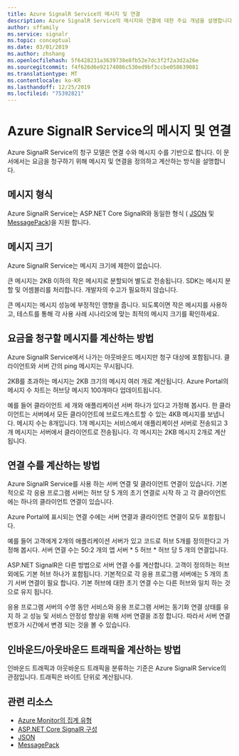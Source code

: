 ```yaml
---
title: Azure SignalR Service의 메시지 및 연결
description: Azure SignalR Service의 메시지와 연결에 대한 주요 개념을 설명합니다.
author: sffamily
ms.service: signalr
ms.topic: conceptual
ms.date: 03/01/2019
ms.author: zhshang
ms.openlocfilehash: 5f6428231a3639738e8fb52e7dc3f2f2a3d2a26e
ms.sourcegitcommit: f4f626d6e92174086c530ed9bf3ccbe058639081
ms.translationtype: MT
ms.contentlocale: ko-KR
ms.lasthandoff: 12/25/2019
ms.locfileid: "75392821"
---
```

# <a name="messages-and-connections-in-azure-signalr-service"></a>Azure SignalR Service의 메시지 및 연결

Azure SignalR Service의 청구 모델은 연결 수와 메시지 수를 기반으로 합니다. 이 문서에서는 요금을 청구하기 위해 메시지 및 연결을 정의하고 계산하는 방식을 설명합니다.


## <a name="message-formats"></a>메시지 형식 

Azure SignalR Service는 ASP.NET Core SignalR와 동일한 형식 ( [JSON](https://www.json.org/) 및 [MessagePack](/aspnet/core/signalr/messagepackhubprotocol))을 지원 합니다.

## <a name="message-size"></a>메시지 크기

Azure SignalR Service는 메시지 크기에 제한이 없습니다.

큰 메시지는 2KB 이하의 작은 메시지로 분할되어 별도로 전송됩니다. SDK는 메시지 분할 및 어셈블리를 처리합니다. 개발자의 수고가 필요하지 않습니다.

큰 메시지는 메시지 성능에 부정적인 영향을 줍니다. 되도록이면 작은 메시지를 사용하고, 테스트를 통해 각 사용 사례 시나리오에 맞는 최적의 메시지 크기를 확인하세요.

## <a name="how-messages-are-counted-for-billing"></a>요금을 청구할 메시지를 계산하는 방법

Azure SignalR Service에서 나가는 아웃바운드 메시지만 청구 대상에 포함됩니다. 클라이언트와 서버 간의 ping 메시지는 무시됩니다.

2KB를 초과하는 메시지는 2KB 크기의 메시지 여러 개로 계산됩니다. Azure Portal의 메시지 수 차트는 허브당 메시지 100개마다 업데이트됩니다.

예를 들어 클라이언트 세 개와 애플리케이션 서버 하나가 있다고 가정해 봅시다. 한 클라이언트는 서버에서 모든 클라이언트에 브로드캐스트할 수 있는 4KB 메시지를 보냅니다. 메시지 수는 8개입니다. 1개 메시지는 서비스에서 애플리케이션 서버로 전송되고 3개 메시지는 서버에서 클라이언트로 전송됩니다. 각 메시지는 2KB 메시지 2개로 계산됩니다.

## <a name="how-connections-are-counted"></a>연결 수를 계산하는 방법

Azure SignalR Service를 사용 하는 서버 연결 및 클라이언트 연결이 있습니다. 기본적으로 각 응용 프로그램 서버는 허브 당 5 개의 초기 연결로 시작 하 고 각 클라이언트에는 하나의 클라이언트 연결이 있습니다.

Azure Portal에 표시되는 연결 수에는 서버 연결과 클라이언트 연결이 모두 포함됩니다.

예를 들어 고객에게 2개의 애플리케이션 서버가 있고 코드로 허브 5개를 정의한다고 가정해 봅시다. 서버 연결 수는 50:2 개의 앱 서버 * 5 허브 * 허브 당 5 개의 연결입니다.

ASP.NET SignalR은 다른 방법으로 서버 연결 수를 계산합니다. 고객이 정의하는 허브 외에도 기본 허브 하나가 포함됩니다. 기본적으로 각 응용 프로그램 서버에는 5 개의 초기 서버 연결이 필요 합니다. 기본 허브에 대한 초기 연결 수는 다른 허브와 일치 하는 것으로 유지 됩니다.

응용 프로그램 서버의 수명 동안 서비스와 응용 프로그램 서버는 동기화 연결 상태를 유지 하 고 성능 및 서비스 안정성 향상을 위해 서버 연결을 조정 합니다. 따라서 서버 연결 번호가 시간에서 변경 되는 것을 볼 수 있습니다.

## <a name="how-inboundoutbound-traffic-is-counted"></a>인바운드/아웃바운드 트래픽을 계산하는 방법

인바운드 트래픽과 아웃바운드 트래픽을 분류하는 기준은 Azure SignalR Service의 관점입니다. 트래픽은 바이트 단위로 계산됩니다.

## <a name="related-resources"></a>관련 리소스

- [Azure Monitor의 집계 유형](/azure/azure-monitor/platform/metrics-supported#microsoftsignalrservicesignalr )
- [ASP.NET Core SignalR 구성](/aspnet/core/signalr/configuration)
- [JSON](https://www.json.org/)
- [MessagePack](/aspnet/core/signalr/messagepackhubprotocol)
